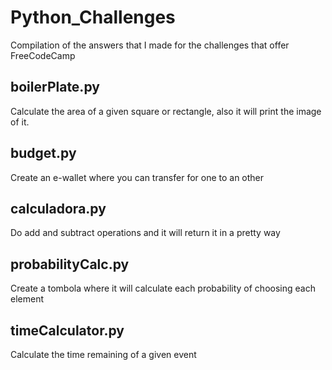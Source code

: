 # Python_Challenges
Compilation of the answers that I made for the challenges that offer FreeCodeCamp

## boilerPlate.py
Calculate the area of a given square or rectangle, also it will print the image of it.

## budget.py
Create an e-wallet where you can transfer for one to an other

## calculadora.py
Do add and subtract operations and it will return it in a pretty way

## probabilityCalc.py
Create a tombola where it will calculate each probability of choosing each element

## timeCalculator.py
Calculate the time remaining of a given event 

